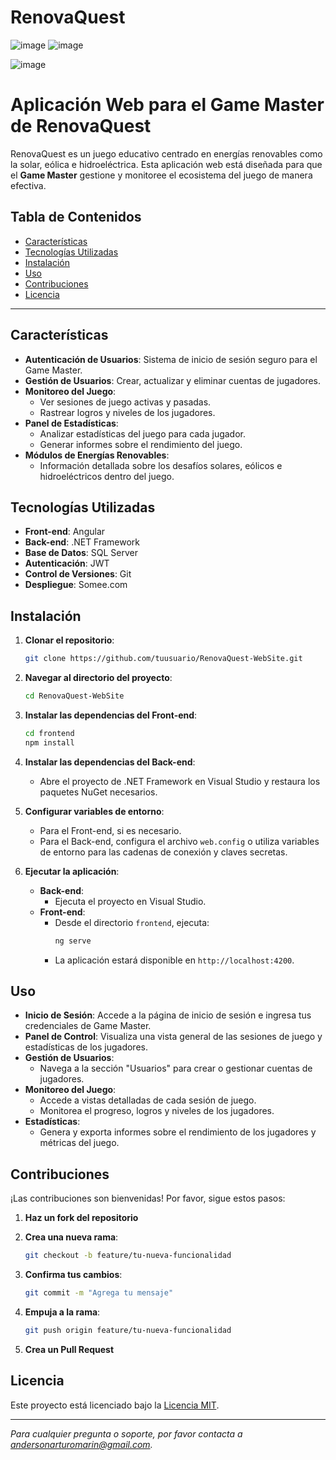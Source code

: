 # RenovaQuest
![image](https://github.com/user-attachments/assets/51d459ab-6410-4d19-bfc5-838f2e9f8551)
![image](https://github.com/user-attachments/assets/e7127e51-c6f3-4852-a4ac-47392f81346a)

![image](https://github.com/user-attachments/assets/31a6aa99-cec9-4fb5-8811-62ff9a8814ab)

# Aplicación Web para el Game Master de RenovaQuest

RenovaQuest es un juego educativo centrado en energías renovables como la solar, eólica e hidroeléctrica. Esta aplicación web está diseñada para que el **Game Master** gestione y monitoree el ecosistema del juego de manera efectiva.

## Tabla de Contenidos

- [Características](#características)
- [Tecnologías Utilizadas](#tecnologías-utilizadas)
- [Instalación](#instalación)
- [Uso](#uso)
- [Contribuciones](#contribuciones)
- [Licencia](#licencia)

---

## Características

- **Autenticación de Usuarios**: Sistema de inicio de sesión seguro para el Game Master.
- **Gestión de Usuarios**: Crear, actualizar y eliminar cuentas de jugadores.
- **Monitoreo del Juego**:
  - Ver sesiones de juego activas y pasadas.
  - Rastrear logros y niveles de los jugadores.
- **Panel de Estadísticas**:
  - Analizar estadísticas del juego para cada jugador.
  - Generar informes sobre el rendimiento del juego.
- **Módulos de Energías Renovables**:
  - Información detallada sobre los desafíos solares, eólicos e hidroeléctricos dentro del juego.

## Tecnologías Utilizadas

- **Front-end**: Angular
- **Back-end**: .NET Framework
- **Base de Datos**: SQL Server
- **Autenticación**: JWT
- **Control de Versiones**: Git
- **Despliegue**: Somee.com

## Instalación

1. **Clonar el repositorio**:

   ```bash
   git clone https://github.com/tuusuario/RenovaQuest-WebSite.git
   ```

2. **Navegar al directorio del proyecto**:

   ```bash
   cd RenovaQuest-WebSite
   ```

3. **Instalar las dependencias del Front-end**:

   ```bash
   cd frontend
   npm install
   ```

4. **Instalar las dependencias del Back-end**:

   - Abre el proyecto de .NET Framework en Visual Studio y restaura los paquetes NuGet necesarios.

5. **Configurar variables de entorno**:

   - Para el Front-end, si es necesario.
   - Para el Back-end, configura el archivo `web.config` o utiliza variables de entorno para las cadenas de conexión y claves secretas.

6. **Ejecutar la aplicación**:

   - **Back-end**:
     - Ejecuta el proyecto en Visual Studio.
   - **Front-end**:
     - Desde el directorio `frontend`, ejecuta:
       ```bash
       ng serve
       ```
     - La aplicación estará disponible en `http://localhost:4200`.

## Uso

- **Inicio de Sesión**: Accede a la página de inicio de sesión e ingresa tus credenciales de Game Master.
- **Panel de Control**: Visualiza una vista general de las sesiones de juego y estadísticas de los jugadores.
- **Gestión de Usuarios**:
  - Navega a la sección "Usuarios" para crear o gestionar cuentas de jugadores.
- **Monitoreo del Juego**:
  - Accede a vistas detalladas de cada sesión de juego.
  - Monitorea el progreso, logros y niveles de los jugadores.
- **Estadísticas**:
  - Genera y exporta informes sobre el rendimiento de los jugadores y métricas del juego.

## Contribuciones

¡Las contribuciones son bienvenidas! Por favor, sigue estos pasos:

1. **Haz un fork del repositorio**

2. **Crea una nueva rama**:

   ```bash
   git checkout -b feature/tu-nueva-funcionalidad
   ```

3. **Confirma tus cambios**:

   ```bash
   git commit -m "Agrega tu mensaje"
   ```

4. **Empuja a la rama**:

   ```bash
   git push origin feature/tu-nueva-funcionalidad
   ```

5. **Crea un Pull Request**

## Licencia

Este proyecto está licenciado bajo la [Licencia MIT](LICENSE).

---

*Para cualquier pregunta o soporte, por favor contacta a [andersonarturomarin@gmail.com](mailto:andersonarturomarin@gmail.com).*
